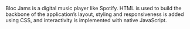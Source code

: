 Bloc Jams is a digital music player like Spotify. HTML is used to build the backbone of the application’s layout, styling and responsiveness is added using CSS, and interactivity is implemented with native JavaScript.
